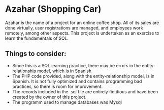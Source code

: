 # Azahar (Shopping Car)
Azahar is the name of a project for an online coffee shop. All of its sales are done virtually, user registrations are managed, and employees work remotely, among other aspects. This project is undertaken as an exercise to learn the fundamentals of SQL.

## Things to consider:
- Since this is a SQL learning practice, there may be errors in the entity-relationship model, which is in Spanish.
- The PHP code provided, along with the entity-relationship model, is in Spanish. It is not fully optimized and contains programming bad practices, so there is room for improvement.
- The records included in the .sql file are entirely fictitious and have been created by the owner of this project.
- The programm used to manage databases was Mysql
  
